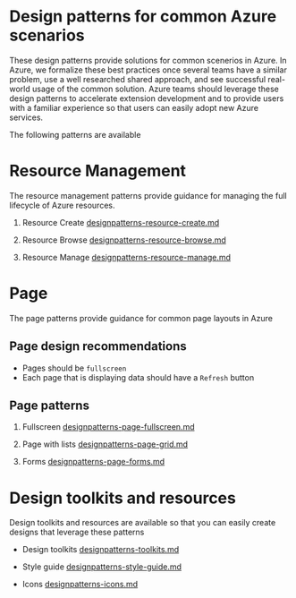 # Design patterns for common Azure scenarios

These design patterns provide solutions for common scenerios in Azure.  In Azure, we formalize these best practices once several teams have a similar problem, use a well researched shared approach, and see successful real-world usage of the common solution. Azure teams should leverage these design patterns to accelerate extension development and to provide users with a familiar experience so that users can easily adopt new Azure services.

The following patterns are available

# Resource Management
The resource management patterns provide guidance for managing the full lifecycle of Azure resources.

1. Resource Create [designpatterns-resource-create.md](designpatterns-resource-create.md)

2. Resource Browse [designpatterns-resource-browse.md](designpatterns-resource-browse.md)

3. Resource Manage [designpatterns-resource-manage.md](designpatterns-resource-manage.md)


# Page 
The page patterns provide guidance for common page layouts in Azure

## Page design recommendations
* Pages should be `fullscreen`
* Each page that is displaying data should have a `Refresh` button

## Page patterns
1. Fullscreen [designpatterns-page-fullscreen.md](designpatterns-page-fullscreen.md)

2. Page with lists [designpatterns-page-grid.md](designpatterns-page-grid.md)

3. Forms [designpatterns-page-forms.md](designpatterns-page-forms.md)


# Design toolkits and resources
Design toolkits and resources are available so that you can easily create designs that leverage these patterns

* Design toolkits [designpatterns-toolkits.md](designpatterns-toolkits.md)

* Style guide [designpatterns-style-guide.md](designpatterns-style-guide.md)

* Icons [designpatterns-icons.md](designpatterns-icons.md)




